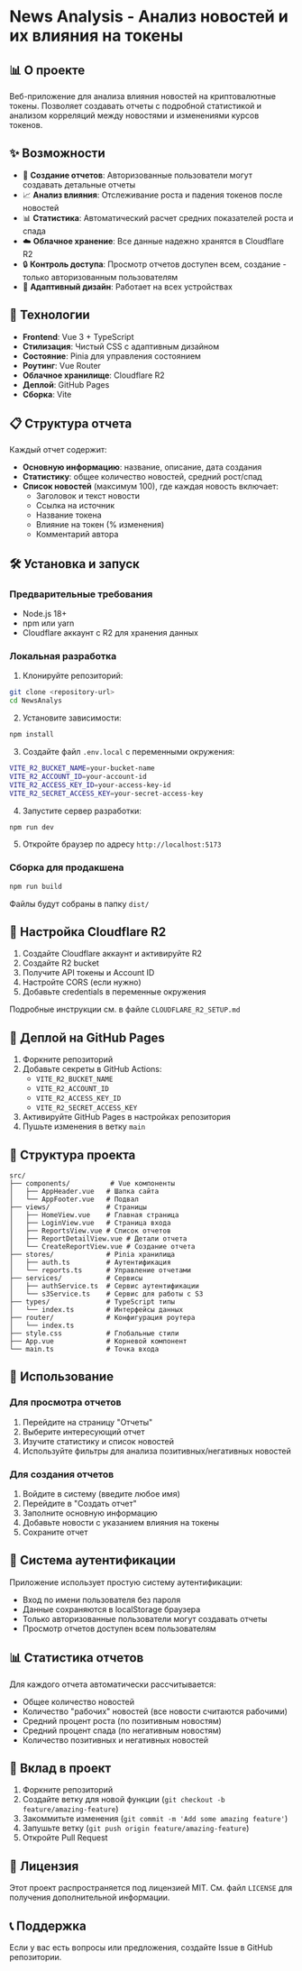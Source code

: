 # News Analysis - Анализ новостей и их влияния на токены

## 📊 О проекте

Веб-приложение для анализа влияния новостей на криптовалютные токены. Позволяет создавать отчеты с подробной статистикой и анализом корреляций между новостями и изменениями курсов токенов.

## ✨ Возможности

- 📰 **Создание отчетов**: Авторизованные пользователи могут создавать детальные отчеты
- 📈 **Анализ влияния**: Отслеживание роста и падения токенов после новостей
- 📊 **Статистика**: Автоматический расчет средних показателей роста и спада
- ☁️ **Облачное хранение**: Все данные надежно хранятся в Cloudflare R2
- 🔒 **Контроль доступа**: Просмотр отчетов доступен всем, создание - только авторизованным пользователям
- 📱 **Адаптивный дизайн**: Работает на всех устройствах

## 🚀 Технологии

- **Frontend**: Vue 3 + TypeScript
- **Стилизация**: Чистый CSS с адаптивным дизайном
- **Состояние**: Pinia для управления состоянием
- **Роутинг**: Vue Router
- **Облачное хранилище**: Cloudflare R2
- **Деплой**: GitHub Pages
- **Сборка**: Vite

## 📋 Структура отчета

Каждый отчет содержит:
- **Основную информацию**: название, описание, дата создания
- **Статистику**: общее количество новостей, средний рост/спад
- **Список новостей** (максимум 100), где каждая новость включает:
  - Заголовок и текст новости
  - Ссылка на источник
  - Название токена
  - Влияние на токен (% изменения)
  - Комментарий автора

## 🛠️ Установка и запуск

### Предварительные требования

- Node.js 18+ 
- npm или yarn
- Cloudflare аккаунт с R2 для хранения данных

### Локальная разработка

1. Клонируйте репозиторий:
```bash
git clone <repository-url>
cd NewsAnalys
```

2. Установите зависимости:
```bash
npm install
```

3. Создайте файл `.env.local` с переменными окружения:
```bash
VITE_R2_BUCKET_NAME=your-bucket-name
VITE_R2_ACCOUNT_ID=your-account-id
VITE_R2_ACCESS_KEY_ID=your-access-key-id
VITE_R2_SECRET_ACCESS_KEY=your-secret-access-key
```

4. Запустите сервер разработки:
```bash
npm run dev
```

5. Откройте браузер по адресу `http://localhost:5173`

### Сборка для продакшена

```bash
npm run build
```

Файлы будут собраны в папку `dist/`

## 🔧 Настройка Cloudflare R2

1. Создайте Cloudflare аккаунт и активируйте R2
2. Создайте R2 bucket
3. Получите API токены и Account ID
4. Настройте CORS (если нужно)
5. Добавьте credentials в переменные окружения

Подробные инструкции см. в файле `CLOUDFLARE_R2_SETUP.md`

## 🚀 Деплой на GitHub Pages

1. Форкните репозиторий
2. Добавьте секреты в GitHub Actions:
   - `VITE_R2_BUCKET_NAME`
   - `VITE_R2_ACCOUNT_ID`
   - `VITE_R2_ACCESS_KEY_ID`
   - `VITE_R2_SECRET_ACCESS_KEY`
3. Активируйте GitHub Pages в настройках репозитория
4. Пушьте изменения в ветку `main`

## 📁 Структура проекта

```
src/
├── components/          # Vue компоненты
│   ├── AppHeader.vue   # Шапка сайта
│   └── AppFooter.vue   # Подвал
├── views/              # Страницы
│   ├── HomeView.vue    # Главная страница
│   ├── LoginView.vue   # Страница входа
│   ├── ReportsView.vue # Список отчетов
│   ├── ReportDetailView.vue # Детали отчета
│   └── CreateReportView.vue # Создание отчета
├── stores/             # Pinia хранилища
│   ├── auth.ts         # Аутентификация
│   └── reports.ts      # Управление отчетами
├── services/           # Сервисы
│   ├── authService.ts  # Сервис аутентификации
│   └── s3Service.ts    # Сервис для работы с S3
├── types/              # TypeScript типы
│   └── index.ts        # Интерфейсы данных
├── router/             # Конфигурация роутера
│   └── index.ts
├── style.css           # Глобальные стили
├── App.vue             # Корневой компонент
└── main.ts             # Точка входа
```

## 🎯 Использование

### Для просмотра отчетов
1. Перейдите на страницу "Отчеты"
2. Выберите интересующий отчет
3. Изучите статистику и список новостей
4. Используйте фильтры для анализа позитивных/негативных новостей

### Для создания отчетов
1. Войдите в систему (введите любое имя)
2. Перейдите в "Создать отчет"
3. Заполните основную информацию
4. Добавьте новости с указанием влияния на токены
5. Сохраните отчет

## 🔐 Система аутентификации

Приложение использует простую систему аутентификации:
- Вход по имени пользователя без пароля
- Данные сохраняются в localStorage браузера
- Только авторизованные пользователи могут создавать отчеты
- Просмотр отчетов доступен всем пользователям

## 📊 Статистика отчетов

Для каждого отчета автоматически рассчитывается:
- Общее количество новостей
- Количество "рабочих" новостей (все новости считаются рабочими)
- Средний процент роста (по позитивным новостям)
- Средний процент спада (по негативным новостям)
- Количество позитивных и негативных новостей

## 🤝 Вклад в проект

1. Форкните репозиторий
2. Создайте ветку для новой функции (`git checkout -b feature/amazing-feature`)
3. Закоммитьте изменения (`git commit -m 'Add some amazing feature'`)
4. Запушьте ветку (`git push origin feature/amazing-feature`)
5. Откройте Pull Request

## 📄 Лицензия

Этот проект распространяется под лицензией MIT. См. файл `LICENSE` для получения дополнительной информации.

## 📞 Поддержка

Если у вас есть вопросы или предложения, создайте Issue в GitHub репозитории.